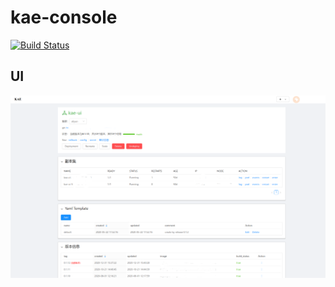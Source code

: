 # kae-console
[![Build Status](https://travis-ci.org/kaecloud/console.svg?branch=master)](https://travis-ci.org/kaecloud/console)
## UI
![kae-ui](doc/img/kae-ui.png)
